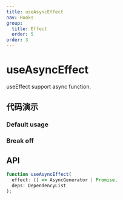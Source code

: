 ```yaml
---
title: useAsyncEffect
nav: Hooks
group:
  title: Effect
  order: 5
order: 3
---
```


# useAsyncEffect

useEffect support async function.

## 代码演示

### Default usage

<code src="./demo/demo1.tsx"></code>

### Break off

<code src="./demo/demo2.tsx"></code>

## API

```typescript
function useAsyncEffect(
  effect: () => AsyncGenerator | Promise,
  deps: DependencyList
);
```
